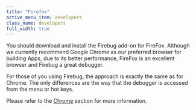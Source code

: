 ```yaml
---
title: "Firefox"
active_menu_item: developers
class_name: developers
full_width: true
---
```



You should download and install the Firebug add-on for FireFox. Although we currently recommend Google Chrome as our preferred browser for building Apps, due to its better performance, FireFox is an excellent browser and Firebug a great debugger.

For those of you using Firebug, the approach is exactly the same as for Chrome. The only differences are the way that the debugger is accessed from the menu or hot keys.

Please refer to the [Chrome](/developers/documentation/scripting-apis/client-scripting-overview/debugging-ac-scripts/chrome) section for more information.

